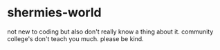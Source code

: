 # shermies-world
not new to coding but also don't really know a thing about it. community college's don't teach you much. please be kind.

